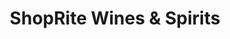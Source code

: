 ---
title: "ShopRite Wines & Spirits"
url: /englewood/shoprite-wines-und-spirits/
shop: Spirituosen
---